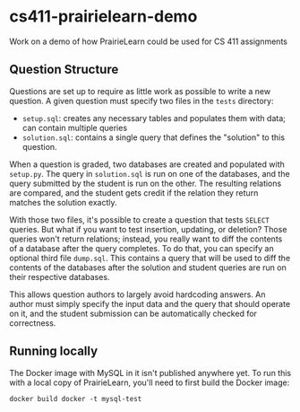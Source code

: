# cs411-prairielearn-demo
Work on a demo of how PrairieLearn could be used for CS 411 assignments

## Question Structure

Questions are set up to require as little work as possible to write a new question.
A given question must specify two files in the `tests` directory:

* `setup.sql`: creates any necessary tables and populates them with data; can contain
  multiple queries
* `solution.sql`: contains a single query that defines the "solution" to this question.

When a question is graded, two databases are created and populated with `setup.py`.
The query in `solution.sql` is run on one of the databases, and the query submitted
by the student is run on the other. The resulting relations are compared, and the
student gets credit if the relation they return matches the solution exactly.

With those two files, it's possible to create a question that tests `SELECT` queries.
But what if you want to test insertion, updating, or deletion? Those queries won't
return relations; instead, you really want to diff the contents of a database after
the query completes. To do that, you can specify an optional third file `dump.sql`.
This contains a query that will be used to diff the contents of the databases after
the solution and student queries are run on their respective databases.

This allows question authors to largely avoid hardcoding answers. An author must simply
specify the input data and the query that should operate on it, and the student submission
can be automatically checked for correctness.

## Running locally

The Docker image with MySQL in it isn't published anywhere yet. To run this with a local
copy of PrairieLearn, you'll need to first build the Docker image:

```
docker build docker -t mysql-test
```
